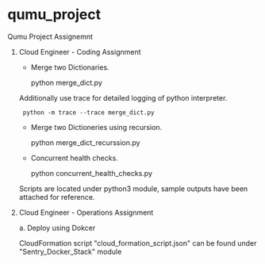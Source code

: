 # qumu_project
Qumu Project Assignemnt

1. Cloud Engineer - Coding Assignment

    - Merge two Dictionaries.
    
        python merge_dict.py
      
    Additionally use trace for detailed logging of python interpreter.
      
        python -m trace --trace merge_dict.py
   
    - Merge two Dictioneries using recursion.
   
        python merge_dict_recurssion.py
   
   
    - Concurrent health checks.
   
        python concurrent_health_checks.py
      
    Scripts are located under python3 module, sample outputs have been attached for reference.
 
 
 
 2. Cloud Engineer - Operations Assignment

    a. Deploy using Dokcer
    
    CloudFormation script "cloud_formation_script.json" can be found under "Sentry_Docker_Stack" module
    
            
